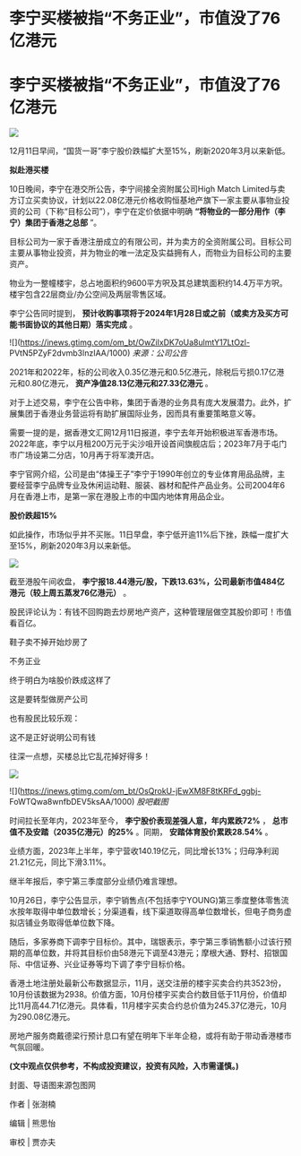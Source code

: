 # 李宁买楼被指“不务正业”，市值没了76亿港元

# 李宁买楼被指“不务正业”，市值没了76亿港元

![](https://inews.gtimg.com/om_bt/OaYwAT3hO2R2DbjNBpwh81o4kuOrRGCoNAz79kuMVXTDcAA/1000)

12月11日早间，“国货一哥”李宁股价跌幅扩大至15%，刷新2020年3月以来新低。

**拟赴港买楼**

10日晚间，李宁在港交所公告，李宁间接全资附属公司High Match
Limited与卖方订立买卖协议，计划以22.08亿港元价格收购恒基地产旗下一家主要从事物业投资的公司（下称“目标公司”），李宁在定价依据中明确
**“将物业的一部分用作（李宁）集团于香港之总部** ”。

目标公司为一家于香港注册成立的有限公司，并为卖方的全资附属公司。目标公司主要从事物业投资，并为物业的唯一法定及实益拥有人，而物业为目标公司的主要资产。

物业为一整幢楼宇，总占地面积约9600平方呎及其总建筑面积约14.4万平方呎。楼宇包含22层商业/办公空间及两层零售区域。

李宁公告同时提到， **预计收购事项将于2024年1月28日或之前（或卖方及买方可能书面协议的其他日期）落实完成** 。

![](https://inews.gtimg.com/om_bt/OwZiIxDK7oUa8ulmtY17LtOzl-
PVtN5PZyF2dvmb3lnzIAA/1000) _来源：公司公告_

2021年和2022年，标的公司收入0.35亿港元和0.5亿港元，除税后亏损0.17亿港元和0.80亿港元，
**资产净值28.13亿港元和27.33亿港元** 。

对于上述交易，李宁在公告中称，集团于香港的业务具有庞大发展潜力。此外，扩展集团于香港业务营运将有助扩展国际业务，因而具有重要策略意义等。

需要一提的是，据香港文汇网12月11日报道，李宁去年开始积极进军香港市场。2022年底，李宁以月租200万元于尖沙咀开设首间旗舰店后；2023年7月于屯门市广场设第二分店，10月再于将军澳开店。

李宁官网介绍，公司是由“体操王子”李宁于1990年创立的专业体育用品品牌，主要经营李宁品牌专业及休闲运动鞋、服装、器材和配件产品业务。公司2004年6月在香港上市，是第一家在港股上市的中国内地体育用品企业。

**股价跌超15%**

如此操作，市场似乎并不买账。11日早盘，李宁低开逾11%后下挫，跌幅一度扩大至15%，刷新2020年3月以来新低。

![](https://inews.gtimg.com/om_bt/OnL1UgB99LdndA4Kg2XX26PKGLRgnPcbMfcZ9tuYUK-O4AA/1000)

截至港股午间收盘， **李宁报18.44港元/股，下跌13.63%，公司最新市值484亿港元（较上周五蒸发76亿港元）** 。

股民评论认为：有钱不回购跑去炒房地产资产，这种管理层做空其股价即可！市值看百亿。

鞋子‍卖不掉开始炒房了

不务正业

终于明白为啥股价跌成这样了

这是要转型做房产公司

也有股民比较乐观：

这不是正好说明公司有钱

往深一点想，买楼总比它乱花掉好得多！

![](https://inews.gtimg.com/om_bt/OHWqlGz1jQA3DjuKojWw8QQ8TrL_1u3lrh85hzKq-x5j4AA/1000)

![](https://inews.gtimg.com/om_bt/OsQrokU-jEwXM8F8tKRFd_ggbj-
FoWTQwa8wnfbDEV5ksAA/1000) _股吧截图_

时间拉长至年内，2023年至今， **李宁股价表现差强人意，年内累跌72%** ， **总市值不及安踏（2035亿港元）的25%** 。同期，
**安踏体育股价累跌28.54%** 。

业绩方面，2023年上半年，李宁营收140.19亿元，同比增长13%；归母净利润21.21亿元，同比下滑3.11%。

继半年报后，李宁第三季度部分业绩仍难言理想。

10月26日，李宁公告显示，李宁销售点(不包括李宁YOUNG)第三季度整体零售流水按年取得中单位数增长；分渠道看，线下渠道取得高单位数增长，但电子商务虚拟店铺业务取得低单位数下降。

随后，多家券商下调李宁目标价。其中，瑞银表示，李宁第三季销售额小过该行预期的高单位数，并将其目标价由58港元下调至43港元；摩根大通、野村、招银国际、中信证券、兴业证券等均下调了李宁目标价格。

香港土地注册处最新公布数据显示，11月，送交注册的楼宇买卖合约共3523份，10月份该数据为2938。价值方面，10月份楼宇买卖合约数目低于11月份，价值却比11月高44.71亿港元。具体看，11月楼宇买卖合约总价值为245.37亿港元，10月为290.08亿港元。

房地产服务商戴德梁行预计息口有望在明年下半年企稳，或将有助于带动香港楼市气氛回暖。

**(文中观点仅供参考，不构成投资建议，投资有风险，入市需谨慎。)**

封面、导语图来源包图网

作者 | 张澍楠

编辑 | 熊思怡

审校 | 贾亦夫

